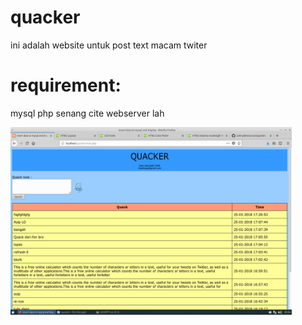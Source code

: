 # quacker
ini adalah website untuk post text macam twiter  

# requirement:
mysql
php
senang cite webserver lah

<img src="/scrnsht.png" height="300" width="450">
